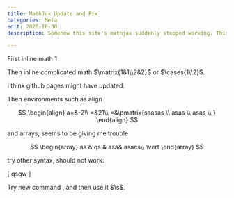 ```yaml
---
title: MathJax Update and Fix
categories: Meta
edit: 2020-10-30
description: Somehow this site's mathjax suddenly stopped working. This post is to test that. 

---
```


First inline math $1$



Then inline complicated math $\matrix{1&1\\2&2}$ or $\cases{1\\2}$.

I think github pages might have updated.

Then environments such as align

$$
\begin{align}
a=&-2\\
=&21\\
=&\pmatrix{saasas \\ asas \\ asas \\ }
\end{align}
$$

and arrays, seems to be giving me trouble

$$
\begin{array}
as & qs & asa& asacs\\
\vert
\end{array}
$$

try other syntax, should not work:

\[
qsqw
\]


Try new command $\newcommand{\s}{\sin}$, and then use it $\s$. 